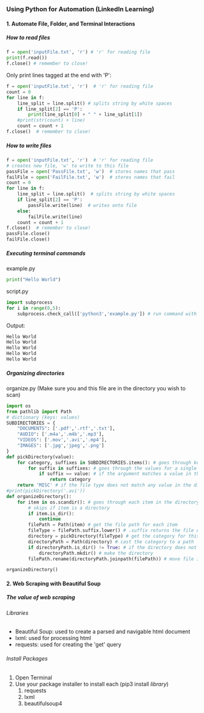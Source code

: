### Using Python for Automation (LinkedIn Learning)
#### 1. Automate File, Folder, and Terminal Interactions
##### How to read files
```python
f = open('inputFile.txt', 'r') # 'r' for reading file
print(f.read())
f.close() # remember to close!
```
Only print lines tagged at the end with 'P':
```python
f = open('inputFile.txt', 'r')  # 'r' for reading file
count = 0
for line in f:
    line_split = line.split() # splits string by white spaces
    if line_split[2] == 'P':
        print(line_split[0] + " " + line_split[1])
    #print(str(count) + line)
    count = count + 1
f.close()  # remember to close!
```
##### How to write files
```python
f = open('inputFile.txt', 'r')  # 'r' for reading file
# creates new file, 'w' to write to this file
passFile = open('PassFile.txt', 'w')  # stores names that pass
failFile = open('FailFile.txt', 'w')  # stores names that fail
count = 0
for line in f:
    line_split = line.split()  # splits string by white spaces
    if line_split[2] == 'P':
        passFile.write(line)  # writes onto file
    else:
        failFile.write(line)
    count = count + 1
f.close()  # remember to close!
passFile.close()
failFile.close()
```
##### Executing terminal commands
example.py
```python
print("Hello World")
```
script.py
```python
import subprocess
for i in range(0,5):
    subprocess.check_call(['python3','example.py']) # run command with arguments
```
Output:
```python
Hello World
Hello World
Hello World
Hello World
Hello World
```
##### Organizing directories
organize.py (Make sure you and this file are in the directory you wish to scan)
```python
import os
from pathlib import Path
# dictionary (keys: values)
SUBDIRECTORIES = {
    "DOCUMENTS": ['.pdf','.rtf','.txt'],
    "AUDIO": ['.m4a','.m4b','.mp3'],
    "VIDEOS": ['.mov','.avi','.mp4'],
    "IMAGES": ['.jpg','jpeg','.png']
}
def pickDirectory(value):
    for category, suffixes in SUBDIRECTORIES.items(): # goes through keys and values
        for suffix in suffixes: # goes through the values for a single key
            if suffix == value: # if the argument matches a value in the dictionary, returns the key / category
                return category
    return 'MISC' # if the file type does not match any value in the dictionary
#print(pickDirectory('.avi'))
def organizeDirectory():
    for item in os.scandir(): # goes through each item in the directory / folder
        # skips if item is a directory
        if item.is_dir():
            continue
        filePath = Path(item) # get the file path for each item
        fileType = filePath.suffix.lower() # .suffix returns the file extension
        directory = pickDirectory(fileType) # get the category for this file type
        directoryPath = Path(directory) # cast the category to a path
        if directoryPath.is_dir() != True: # if the directory does not exist
            directoryPath.mkdir() # make the directory
        filePath.rename(directoryPath.joinpath(filePath)) # move file into directory

organizeDirectory()
```
#### 2. Web Scraping with Beautiful Soup
##### The value of web scraping
###### Libraries
- Beautiful Soup: used to create a parsed and navigable html document
- lxml: used for processing html
- requests: used for creating the 'get' query

###### Install Packages
1. Open Terminal
2. Use your package installer to install each (pip3 install *library*)
   1. requests
   2. lxml
   3. beautifulsoup4